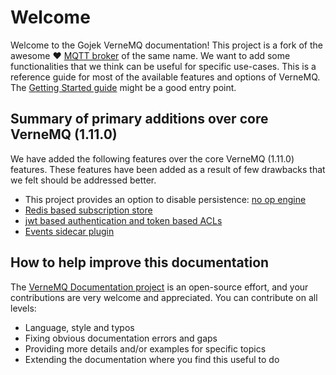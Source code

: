 # Welcome

Welcome to the Gojek VerneMQ documentation! This project is a fork of the awesome ❤️  [MQTT broker](https://github.com/vernemq/vernemq) of the same name. We want to add some functionalities that we think can be useful for specific use-cases. This is a reference guide for most of the available features and options of VerneMQ. The [Getting Started guide](getting-started.md) might be a good entry point.

## Summary of primary additions over core VerneMQ (1.11.0)

We have added the following features over the core VerneMQ (1.11.0) features. These features have been added as a result of few drawbacks that we felt should be addressed better.
- This project provides an option to disable persistence: [no op engine](configuration/noopengine.md)
- [Redis based subscription store](configuration/routing.md)
- [jwt based authentication and token based ACLs](configuration/customauth.md)
- [Events sidecar plugin](plugindevelopment/eventssidecarplugins.md)


## How to help improve this documentation

The [VerneMQ Documentation project](https://github.com/gojekfarm/vmq-docs) is an open-source effort, and your contributions are very welcome and appreciated. 
You can contribute on all levels:
- Language, style and typos
- Fixing obvious documentation errors and gaps
- Providing more details and/or examples for specific topics
- Extending the documentation where you find this useful to do
